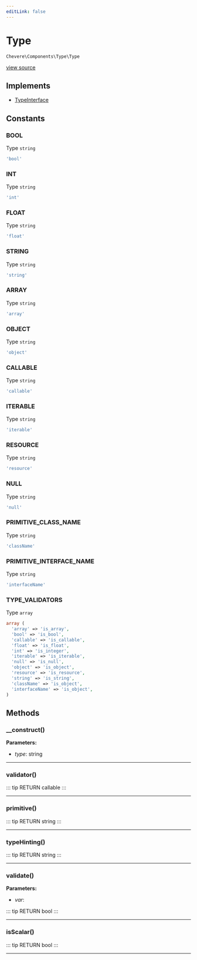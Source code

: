 ```yaml
---
editLink: false
---
```


# Type

`Chevere\Components\Type\Type`

[view source](https://github.com/chevere/chevere/blob/master/src/Chevere/Components/Type/Type.php)

## Implements

- [TypeInterface](../../Interfaces/Type/TypeInterface.md)

## Constants

### BOOL

Type `string`

```php
'bool'
```

### INT

Type `string`

```php
'int'
```

### FLOAT

Type `string`

```php
'float'
```

### STRING

Type `string`

```php
'string'
```

### ARRAY

Type `string`

```php
'array'
```

### OBJECT

Type `string`

```php
'object'
```

### CALLABLE

Type `string`

```php
'callable'
```

### ITERABLE

Type `string`

```php
'iterable'
```

### RESOURCE

Type `string`

```php
'resource'
```

### NULL

Type `string`

```php
'null'
```

### PRIMITIVE_CLASS_NAME

Type `string`

```php
'className'
```

### PRIMITIVE_INTERFACE_NAME

Type `string`

```php
'interfaceName'
```

### TYPE_VALIDATORS

Type `array`

```php
array (
  'array' => 'is_array',
  'bool' => 'is_bool',
  'callable' => 'is_callable',
  'float' => 'is_float',
  'int' => 'is_integer',
  'iterable' => 'is_iterable',
  'null' => 'is_null',
  'object' => 'is_object',
  'resource' => 'is_resource',
  'string' => 'is_string',
  'className' => 'is_object',
  'interfaceName' => 'is_object',
)
```

## Methods

### __construct()

**Parameters:**

- *type*: string

---

### validator()

::: tip RETURN
callable
:::

---

### primitive()

::: tip RETURN
string
:::

---

### typeHinting()

::: tip RETURN
string
:::

---

### validate()

**Parameters:**

- *var*: 

::: tip RETURN
bool
:::

---

### isScalar()

::: tip RETURN
bool
:::

---
